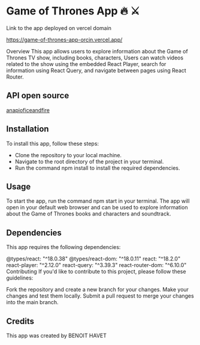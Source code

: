 # Game of Thrones App :fire: :crossed_swords:

Link to the app deployed on vercel domain

https://game-of-thrones-app-orcin.vercel.app/

Overview
This app allows users to explore information about the Game of Thrones TV show, including books, characters, Users can watch videos related to the show using the embedded React Player, search for information using React Query, and navigate between pages using React Router.

## API open source
[anapioficeandfire](https://anapioficeandfire.com)

## Installation
To install this app, follow these steps:

- Clone the repository to your local machine.
- Navigate to the root directory of the project in your terminal.
- Run the command npm install to install the required dependencies.

## Usage
To start the app, run the command npm start in your terminal. The app will open in your default web browser and can be used to explore information about the Game of Thrones books and characters and soundtrack.

## Dependencies
This app requires the following dependencies:

@types/react: "^18.0.38"
@types/react-dom: "^18.0.11"
react: "^18.2.0"
react-player: "^2.12.0"
react-query: "^3.39.3"
react-router-dom: "^6.10.0"
Contributing
If you'd like to contribute to this project, please follow these guidelines:

Fork the repository and create a new branch for your changes.
Make your changes and test them locally.
Submit a pull request to merge your changes into the main branch.

## Credits
This app was created by BENOIT HAVET

